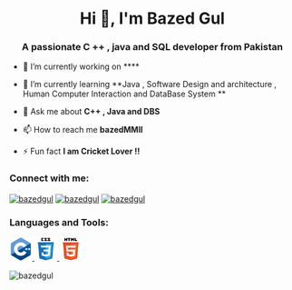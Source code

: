 <h1 align="center">Hi 👋, I'm Bazed Gul</h1>
<h3 align="center">A passionate C ++ , java and SQL developer from Pakistan</h3>

- 🔭 I’m currently working on ****

- 🌱 I’m currently learning **Java , Software Design and architecture , Human Computer Interaction and DataBase System **

- 💬 Ask me about **C++ , Java and DBS**

- 📫 How to reach me **bazedMMII**

- ⚡ Fun fact **I am Cricket Lover !!**

<h3 align="left">Connect with me:</h3>
<p align="left">
<a href="https://linkedin.com/in/bazedgul" target="blank"><img align="center" src="https://raw.githubusercontent.com/rahuldkjain/github-profile-readme-generator/master/src/images/icons/Social/linked-in-alt.svg" alt="bazedgul" height="30" width="40" /></a>
<a href="https://fb.com/bazedgul" target="blank"><img align="center" src="https://raw.githubusercontent.com/rahuldkjain/github-profile-readme-generator/master/src/images/icons/Social/facebook.svg" alt="bazedgul" height="30" width="40" /></a>
<a href="https://instagram.com/bazedgul" target="blank"><img align="center" src="https://raw.githubusercontent.com/rahuldkjain/github-profile-readme-generator/master/src/images/icons/Social/instagram.svg" alt="bazedgul" height="30" width="40" /></a>
</p>

<h3 align="left">Languages and Tools:</h3>
<p align="left"> <a href="https://www.w3schools.com/cpp/" target="_blank" rel="noreferrer"> <img src="https://raw.githubusercontent.com/devicons/devicon/master/icons/cplusplus/cplusplus-original.svg" alt="cplusplus" width="40" height="40"/> </a> <a href="https://www.w3schools.com/css/" target="_blank" rel="noreferrer"> <img src="https://raw.githubusercontent.com/devicons/devicon/master/icons/css3/css3-original-wordmark.svg" alt="css3" width="40" height="40"/> </a> <a href="https://www.w3.org/html/" target="_blank" rel="noreferrer"> <img src="https://raw.githubusercontent.com/devicons/devicon/master/icons/html5/html5-original-wordmark.svg" alt="html5" width="40" height="40"/> </a> </p>

<p><img align="center" src="https://github-readme-stats.vercel.app/api/top-langs?username=bazedgul&show_icons=true&locale=en&layout=compact" alt="bazedgul" /></p>
